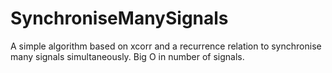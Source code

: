 # SynchroniseManySignals
A simple algorithm based on xcorr and a recurrence relation to synchronise many signals simultaneously. Big O in number of signals. 
